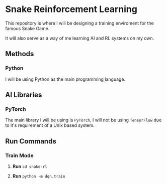 # Snake Reinforcement Learning

This repository is where I will be designing a training enviroment for the famous Snake Game.

It will also serve as a way of me learning AI and RL systems on my own.

## Methods

### Python

I will be using Python as the main programming language.

## AI Libraries

### PyTorch

The main library I will be using is `PyTorch`, I will not be using `TensorFlow` due to it's requirement of a Unix based system.

## Run Commands

### Train Mode

1. **Run** `cd snake-rl`

2. **Run** `python -m dqn.train`
